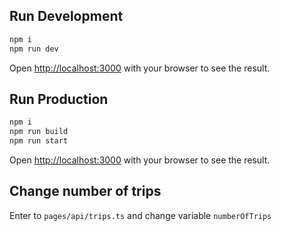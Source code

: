## Run Development

```bash
npm i
npm run dev
```

Open [http://localhost:3000](http://localhost:3000) with your browser to see the result.

## Run Production

```bash
npm i
npm run build
npm run start
```

Open [http://localhost:3000](http://localhost:3000) with your browser to see the result.

## Change number of trips

Enter to `pages/api/trips.ts` and change variable `numberOfTrips`
